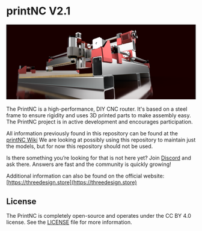 # printNC V2.1
![printNC Logo](Media/Images/Nema17PrintNCRender.png)

The PrintNC is a high-performance, DIY CNC router. It's based on a steel frame to ensure rigidity and uses 3D printed parts to make assembly easy. The PrintNC project is in active development and encourages participation.

All information previously found in this repository can be found at the [printNC Wiki](https://wiki.printnc.info/en/home)
We are looking at possibly using this repository to maintain just the models, but for now this repository should not be used.

Is there something you’re looking for that is not here yet? Join [Discord](https://discord.gg/RxzPna6) and ask there. Answers are fast and the community is quickly growing!

Additional information can also be found on the official website: [https://threedesign.store](https://threedesign.store)



## License

The PrintNC is completely open-source and operates under the CC BY 4.0 license. See the [LICENSE](LICENSE.md) file for more information.
